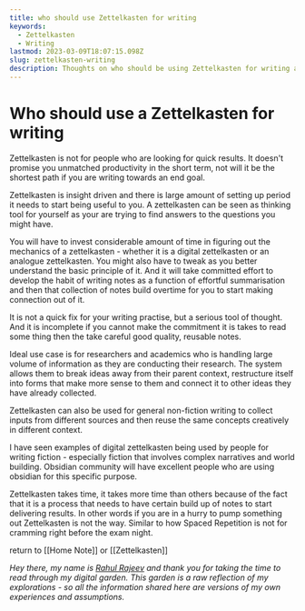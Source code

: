```yaml
---
title: who should use Zettelkasten for writing
keywords:
  - Zettelkasten
  - Writing
lastmod: 2023-03-09T18:07:15.098Z
slug: zettelkasten-writing
description: Thoughts on who should be using Zettelkasten for writing and research.
---
```


# Who should use a Zettelkasten for writing

Zettelkasten is not for people who are looking for quick results. It doesn't promise you unmatched productivity in the short term, not will it be the shortest path if you are writing towards an end goal.

Zettelkasten is insight driven and there is large amount of setting up period it needs to start being useful to you. A zettelkasten can be seen as thinking tool for yourself as your are trying to find answers to the questions you might have.

You will have to invest considerable amount of time in figuring out the mechanics of a zettelkasten - whether it is a digital zettelkasten or an analogue zettelkasten. You might also have to tweak as you better understand the basic principle of it. And it will take committed effort to develop the habit of writing notes as a function of effortful summarisation and then that collection of notes build overtime for you to start making connection out of it.

It is not a quick fix for your writing practise, but a serious tool of thought. And it is incomplete if you cannot make the commitment it is takes to read some thing then the take careful good quality, reusable notes.

Ideal use case is for researchers and academics who is handling large volume of information as they are conducting their research. The system allows them to break ideas away from their parent context, restructure itself into forms that make more sense to them and connect it to other ideas they have already collected.

Zettelkasten can also be used for general non-fiction writing to collect inputs from different sources and then reuse the same concepts creatively in different context.

I have seen examples of digital zettelkasten being used by people for writing fiction - especially fiction that involves complex narratives and world building. Obsidian community will have excellent people who are using obsidian for this specific purpose.

Zettelkasten takes time, it takes more time than others because of the fact that it is a process that needs to have certain build up of notes to start delivering results. In other words if you are in a hurry to pump something out Zettelkasten is not the way. Similar to how Spaced Repetition is not for cramming right before the exam night.




return to [[Home Note]] or [[Zettelkasten]]


*Hey there, my name is [Rahul Rajeev](https://rahulrajeev.net/?utm_src=garden) and thank you for taking the time to read through my digital garden. This garden is a raw reflection of my explorations - so all the information shared here are versions of my own experiences and assumptions.*




